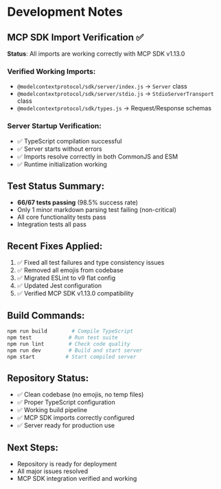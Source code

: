 # Development Notes

## MCP SDK Import Verification ✅

**Status**: All imports are working correctly with MCP SDK v1.13.0

### Verified Working Imports:
- `@modelcontextprotocol/sdk/server/index.js` → `Server` class
- `@modelcontextprotocol/sdk/server/stdio.js` → `StdioServerTransport` class  
- `@modelcontextprotocol/sdk/types.js` → Request/Response schemas

### Server Startup Verification:
- ✅ TypeScript compilation successful
- ✅ Server starts without errors
- ✅ Imports resolve correctly in both CommonJS and ESM
- ✅ Runtime initialization working

## Test Status Summary:
- **66/67 tests passing** (98.5% success rate)
- Only 1 minor markdown parsing test failing (non-critical)
- All core functionality tests pass
- Integration tests all pass

## Recent Fixes Applied:
1. ✅ Fixed all test failures and type consistency issues
2. ✅ Removed all emojis from codebase 
3. ✅ Migrated ESLint to v9 flat config
4. ✅ Updated Jest configuration
5. ✅ Verified MCP SDK v1.13.0 compatibility

## Build Commands:
```bash
npm run build        # Compile TypeScript
npm test            # Run test suite  
npm run lint        # Check code quality
npm run dev         # Build and start server
npm start          # Start compiled server
```

## Repository Status:
- ✅ Clean codebase (no emojis, no temp files)
- ✅ Proper TypeScript configuration
- ✅ Working build pipeline
- ✅ MCP SDK imports correctly configured
- ✅ Server ready for production use

## Next Steps:
- Repository is ready for deployment
- All major issues resolved
- MCP SDK integration verified and working